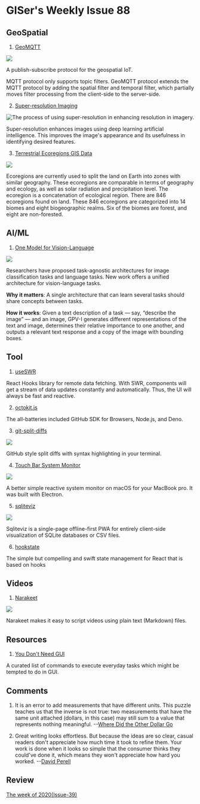 # GISer's Weekly Issue 88

## GeoSpatial

1. [GeoMQTT](http://www.geomqtt.org/)

![](http://www.geomqtt.org/images/geomqtt_architecture.png)

A publish-subscribe protocol for the geospatial IoT.

MQTT protocol only supports topic filters. GeoMQTT protocol extends the MQTT protocol by adding the spatial filter and temporal filter, which partially moves filter processing from the client-side to the server-side.

2. [Super-resolution Imaging](https://www.gislounge.com/super-resolution-imaging/)

![The process of using super-resolution in enhancing resolution in imagery.](https://cdn.shortpixel.ai/client2/q_lossy,ret_img,w_1100/https://www.gislounge.com/wp-content/uploads/2021/06/MapScaping-Rsuper-resolution-upsampling.png)

Super-resolution enhances images using deep learning artificial intelligence. This improves the image's appearance and its usefulness in identifying desired features.

3. [Terrestrial Ecoregions GIS Data](https://www.gislounge.com/terrestrial-ecoregions-gis-data/)

![](https://cdn.shortpixel.ai/client2/q_lossy,ret_img,w_1034/https://www.gislounge.com/wp-content/uploads/2021/05/biomes-ecoregion.png)

Ecoregions are currently used to split the land on Earth into zones with similar geography. These ecoregions are comparable in terms of geography and ecology, as well as solar radiation and precipitation level. The ecoregion is a concatenation of ecological region. There are 846 ecoregions found on land. These 846 ecoregions are categorized into 14 biomes and eight biogeographic realms. Six of the biomes are forest, and eight are non-forested.

## AI/ML

1. [One Model for Vision-Language](https://www.deeplearning.ai/the-batch/issue-94/)

![](https://info.deeplearning.ai/hs-fs/hubfs/ezgif.com-gif-maker%20-%202021-05-04T162716.343.gif?width=1200&upscale=true&name=ezgif.com-gif-maker%20-%202021-05-04T162716.343.gif)

Researchers have proposed task-agnostic architectures for image classification tasks and language tasks. New work offers a unified architecture for vision-language tasks.

**Why it matters**: A single architecture that can learn several tasks should share concepts between tasks.

**How it works**: Given a text description of a task — say, “describe the image” — and an image, GPV-I generates different representations of the text and image, determines their relative importance to one another, and outputs a relevant text response and a copy of the image with bounding boxes.

## Tool

1. [useSWR](https://github.com/vercel/swr)

React Hooks library for remote data fetching. With SWR, components will get a stream of data updates constantly and automatically. Thus, the UI will always be fast and reactive.

2. [octokit.js](https://github.com/octokit/octokit.js)

The all-batteries included GitHub SDK for Browsers, Node.js, and Deno.

3. [git-split-diffs](https://github.com/banga/git-split-diffs)

![](https://github.com/banga/git-split-diffs/raw/main/screenshots/dark.png?raw=true)

GitHub style split diffs with syntax highlighting in your terminal.

4. [Touch Bar System Monitor](https://github.com/spagnuolocarmine/touchbar-systemmonitor/blob/master/README.md)

![](https://raw.githubusercontent.com/spagnuolocarmine/touchbar-systemmonitor/master/screenshots/touchbar_systemmonitor3.gif?token=ACPXSE7ILAQY5H4V4VO2B526OUIEQ)

A better simple reactive system monitor on macOS for your MacBook pro. It was built with Electron.

5. [sqliteviz](https://github.com/lana-k/sqliteviz)

![](https://github.com/lana-k/sqliteviz/wiki/img/Screenshot_result.png?0.13.0)

Sqliteviz is a single-page offline-first PWA for entirely client-side visualization of SQLite databases or CSV files.

6. [hookstate](https://github.com/avkonst/hookstate)

The simple but compelling and swift state management for React that is based on hooks

## Videos

1. [Narakeet](https://www.narakeet.com/docs/script/#more-examples)

![](https://www.narakeet.com/assets/howto/nk-script-screencast-20200829-pic-x304.jpg)

Narakeet makes it easy to script videos using plain text (Markdown) files.

## Resources

1. [You Don't Need GUI](https://github.com/you-dont-need/You-Dont-Need-GUI)

A curated list of commands to execute everyday tasks which might be tempted to do in GUI.

## Comments

1. It is an error to add measurements that have different units. This puzzle teaches us that the inverse is not true: two measurements that have the same unit attached (dollars, in this case) may still sum to a value that represents nothing meaningful.
   --[Where Did the Other Dollar Go](https://blog.cloudandtree.com/2021/04/the-other-dollar/)

2. Great writing looks effortless. But because the ideas are so clear, casual readers don't appreciate how much time it took to refine them.
   Your work is done when it looks so simple that the consumer thinks they could've done it, which means they won't appreciate how hard you worked.
   --[David Perell](https://twitter.com/david_perell/status/1378943650755842050)

## Review

[The week of 2020(Issue-39)](https://github.com/lkcozy/weekly/blob/master/docs/2020/issue-39.md)
